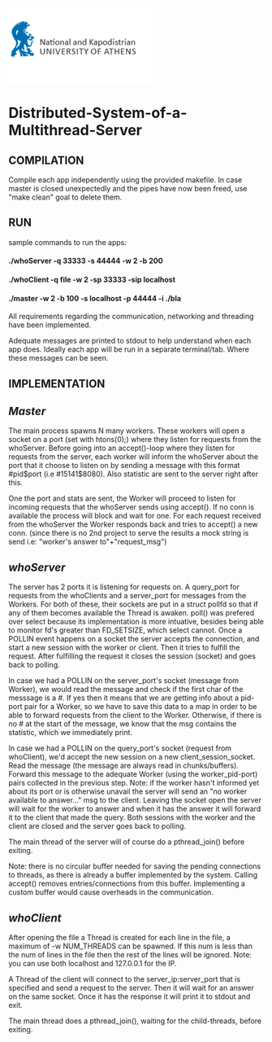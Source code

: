 ![alt text](NKUA.jpg)
# Distributed-System-of-a-Multithread-Server

## COMPILATION

Compile each app independently using the provided makefile.
In case master is closed unexpectedly and the pipes have now been freed,
use "make clean" goal to delete them.

## RUN

sample commands to run the apps:
#### ./whoServer -q 33333 -s 44444 -w 2 -b 200

#### ./whoClient -q file -w 2 -sp 33333 -sip localhost

#### ./master -w 2 -b 100 -s localhost -p 44444 -i ./bla


All requirements regarding the communication, networking and threading have been implemented.

Adequate messages are printed to stdout to help understand when each app does.
Ideally each app will be run in a separate terminal/tab. Where these messages can be seen.


## IMPLEMENTATION

## *Master*
The main process spawns N many workers.
These workers will open a socket on a port (set with htons(0);) where they
listen for requests from the whoServer.
Before going into an accept()-loop where they listen for requests from the
server, each worker will inform the whoServer about the port that it choose
to listen on by sending a message with this format #pid$port (i.e #15141$8080).
Also statistic are sent to the server right after this.

One the port and stats are sent, the Worker will proceed to listen for incoming
requests that the whoServer sends using accept(). If no conn is available the
process will block and wait for one. For each request received from the whoServer
the Worker responds back and tries to accept() a new conn.
(since there is no 2nd project to serve the results a mock string is send
i.e: "worker's answer to"+"request_msg")


## *whoServer*
The server has 2 ports it is listening for requests on. A query_port for
requests from the whoClients and a server_port for messages from the Workers.
For both of these, their sockets are put in a struct pollfd so that if any of
them becomes available the Thread is awaken. poll() was prefered over select
because its implementation is more intuative, besides being able to monitor
fd's greater than FD_SETSIZE, which select cannot.
Once a POLLIN event happens on a socket the server accepts the connection,
and start a new session with the worker or client.
Then it tries to fulfill the request. After fulfilling the request it closes
the session (socket) and goes back to polling.

In case we had a POLLIN on the server_port's socket (message from Worker),
we would read the message and check if the first char of the messsage is a #.
If yes then it means that we are getting info about a pid-port pair for a
Worker, so we have to save this data to a map in order to be able to forward
requests from the client to the Worker.
Otherwise, if there is no # at the start of the message, we know that the msg
contains the statistic, which we immediately print.

In case we had a POLLIN on the query_port's socket (request from whoClient),
we'd accept the new session on a new client_session_socket.
Read the message (the message are always read in chunks/buffers).
Forward this message to the adequate Worker (using the worker_pid-port) pairs
collected in the previous step.
Note: if the worker hasn't informed yet about its port or is otherwise unavail
the server will send an "no worker available to answer..." msg to the client.
Leaving the socket open the server will wait for the worker to answer and
when it has the answer it will forward it to the client that made the query.
Both sessions with the worker and the client are closed and the server goes
back to polling.

The main thread of the server will of course do a pthread_join() before exiting.

Note: there is no circular buffer needed for saving the pending connections to
threads, as there is already a buffer implemented by the system. Calling accept()
removes entries/connections from this buffer. Implementing a custom buffer would
cause overheads in the communication.

## *whoClient*
After opening the file a Thread is created for each line in the file,
a maximum of -w NUM_THREADS can be spawned. If this num is less than the num of
lines in the file then the rest of the lines will be ignored.
Note: you can use both localhost and 127.0.0.1 for the IP.

A Thread of the client will connect to the server_ip:server_port that is
specified and send a request to the server.
Then it will wait for an answer on the same socket. Once it has the response
it will print it to stdout and exit.

The main thread does a pthread_join(), waiting for the child-threads,
before exiting.
